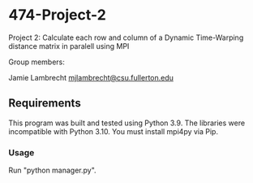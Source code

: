 # 474-Project-2
Project 2: Calculate each row and column of a Dynamic Time-Warping distance matrix in paralell using MPI

Group members:

Jamie Lambrecht mjlambrecht@csu.fullerton.edu

## Requirements
This program was built and tested using Python 3.9. The libraries were incompatible with Python 3.10. You must install mpi4py via Pip.

### Usage

Run "python manager.py".